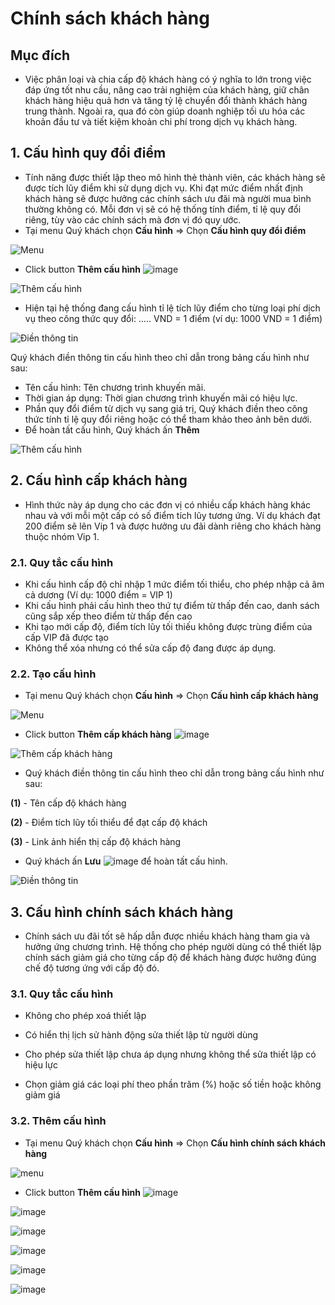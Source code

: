 # Chính sách khách hàng
## Mục đích
- Việc phân loại và chia cấp độ khách hàng có ý nghĩa to lớn trong việc đáp ứng tốt nhu cầu, nâng cao trải nghiệm của khách hàng, giữ chân khách hàng hiệu quả hơn và tăng tỷ lệ chuyển đổi thành khách hàng trung thành. Ngoài ra, qua đó còn giúp doanh nghiệp tối ưu hóa các khoản đầu tư và tiết kiệm khoản chi phí trong dịch vụ khách hàng.

## 1. Cấu hình quy đổi điểm
- Tính năng được thiết lập theo mô hình thẻ thành viên, các khách hàng sẽ được tích lũy điểm khi sử dụng dịch vụ. 
Khi đạt mức điểm nhất định khách hàng sẽ được hưởng các chính sách ưu đãi mà người mua bình thường không có. Mỗi đơn vị sẽ có hệ thống tính điểm, tỉ lệ quy đổi riêng, tùy vào các chính sách mà đơn vị đó quy ước.
- Tại menu Quý khách chọn **Cấu hình** => Chọn **Cấu hình quy đổi điểm**

![Menu](https://user-images.githubusercontent.com/73226975/160079530-14ff5ba7-8879-4a32-b0a5-57a13dccc5d0.png)

- Click button **Thêm cấu hình** ![image](https://user-images.githubusercontent.com/73226975/160079862-87011140-8c01-48e3-adfa-9735398f6f6d.png)

![Thêm cấu hình](https://user-images.githubusercontent.com/73226975/160079591-9ff40ba6-75ee-4844-bc4e-789f4a711217.png)

- Hiện tại hệ thống đang cấu hình tỉ lệ tích lũy điểm cho từng loại phí dịch vụ theo công thức quy đổi: ….. VND = 1 điểm (ví dụ: 1000 VND = 1 điểm)

![Điền thông tin](https://user-images.githubusercontent.com/73226975/160081750-0b33cb72-d814-4a03-ae5b-379473da2016.png)

Quý khách điền thông tin cấu hình theo chỉ dẫn trong bảng cấu hình như sau:
- Tên cấu hình: Tên chương trình khuyến mãi.
- Thời gian áp dụng: Thời gian chương trình khuyến mãi có hiệu lực.
- Phần quy đổi điểm từ dịch vụ sang giá trị, Quý khách điền theo công thức tính tỉ lệ quy đổi riêng hoặc có thể tham khảo theo ảnh bên dưới.
- Để hoàn tất cấu hình, Quý khách ấn **Thêm**

![Thêm cấu hình](https://user-images.githubusercontent.com/73226975/160081961-49595b7a-8a72-4708-adb9-6fa862201890.png)

## 2. Cấu hình cấp khách hàng
- Hình thức này áp dụng cho các đơn vị có nhiều cấp khách hàng khác nhau và với mỗi một cấp có số điểm tích lũy tương ứng. Ví dụ khách đạt 200 điểm sẽ lên Vip 1 và được hưởng ưu đãi dành riêng cho khách hàng thuộc nhóm Vip 1.

### 2.1. Quy tắc cấu hình
- Khi cấu hình cấp độ chỉ nhập 1 mức điểm tối thiểu, cho phép nhập cả âm cả dương (Ví dụ: 1000 điểm = VIP 1)
- Khi cấu hình phải cấu hình theo thứ tự điểm từ thấp đến cao, danh sách cũng sắp xếp theo điểm từ thấp đến cao
- Khi tạo mới cấp độ, điểm tích lũy tối thiếu không được trùng điểm của cấp VIP đã được tạo
- Không thể xóa nhưng có thể sửa cấp độ đang được áp dụng.

### 2.2. Tạo cấu hình
- Tại menu Quý khách chọn **Cấu hình** => Chọn **Cấu hình cấp khách hàng**

![Menu](https://user-images.githubusercontent.com/73226975/160091292-0e7fa8f6-9d7c-4fce-bbeb-8cb66ecda0bc.png)

- Click button **Thêm cấp khách hàng** ![image](https://user-images.githubusercontent.com/73226975/160091345-b1bec2cf-3e81-4455-b097-3243e355a622.png)

![Thêm cấp khách hàng](https://user-images.githubusercontent.com/73226975/160091010-b43cd280-7951-4dcc-b9b2-4bfefed7c07c.png)

- Quý khách điền thông tin cấu hình theo chỉ dẫn trong bảng cấu hình như sau:

**(1)** - Tên cấp độ khách hàng

**(2)** - Điểm tích lũy tối thiểu để đạt cấp độ khách

**(3)** - Link ảnh hiển thị cấp độ khách hàng

- Quý khách ấn **Lưu** ![image](https://user-images.githubusercontent.com/73226975/160092370-1179aaa7-7c58-45b4-8251-6a4ef3392165.png) để hoàn tất cấu hình.

![Điền thông tin](https://user-images.githubusercontent.com/73226975/160091654-f55deab9-082a-4e73-a390-9b1c6a22436c.png)

## 3. Cấu hình chính sách khách hàng
- Chính sách ưu đãi tốt sẽ hấp dẫn được nhiều khách hàng tham gia và hưởng ứng chương trình. Hệ thống cho phép người dùng có thể thiết lập chính sách giảm giá cho từng cấp độ để khách hàng được hưởng đúng chế độ tương ứng với cấp độ đó. 

### 3.1. Quy tắc cấu hình
- Không cho phép xoá thiết lập

- Có hiển thị lịch sử hành động sửa thiết lập từ người dùng

- Cho phép sửa thiết lập chưa áp dụng nhưng không thể sửa thiết lập có hiệu lực

- Chọn giảm giá các loại phí theo phần trăm (%) hoặc số tiền hoặc không giảm giá

### 3.2. Thêm cấu hình
- Tại menu Quý khách chọn **Cấu hình** => Chọn **Cấu hình chính sách khách hàng**

![menu](https://user-images.githubusercontent.com/73226975/160099517-6caf0213-8e51-46b8-a4c6-1218d4bb95b8.png)

- Click button **Thêm cấu hình** ![image](https://user-images.githubusercontent.com/73226975/160099839-5e5ffc8d-0c7c-4f4a-9f53-8fbebef0e05d.png)

![image](https://user-images.githubusercontent.com/73226975/160099769-6afa8bda-7593-4621-a775-948605f64872.png)

![image](https://user-images.githubusercontent.com/73226975/160097453-f64a5e94-1729-4ded-aa5f-c8f917fcc2e4.png)

![image](https://user-images.githubusercontent.com/73226975/160097640-293a7870-6dc4-4a4e-a886-1e3c4ea003a9.png)

![image](https://user-images.githubusercontent.com/73226975/160097949-75380d36-9dec-44a5-b1d9-8d29a7d65732.png)

![image](https://user-images.githubusercontent.com/73226975/160098212-c0b0378d-bbc3-4c97-964f-44175fa19b62.png)



